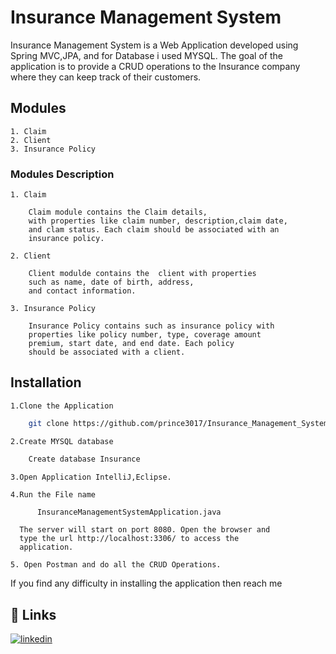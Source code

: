
# Insurance Management System

Insurance Management System is a Web Application developed using Spring MVC,JPA, and for Database i used MYSQL. The goal of the application is to provide a CRUD operations to the Insurance company where they can keep track of their customers.

## Modules
    1. Claim
    2. Client
    3. Insurance Policy  

### Modules Description
    1. Claim
        
        Claim module contains the Claim details,
        with properties like claim number, description,claim date,
        and clam status. Each claim should be associated with an 
        insurance policy.
    
    2. Client
    
        Client modulde contains the  client with properties 
        such as name, date of birth, address,
        and contact information.
    
    3. Insurance Policy

        Insurance Policy contains such as insurance policy with 
        properties like policy number, type, coverage amount       
        premium, start date, and end date. Each policy
        should be associated with a client.




 





## Installation

    1.Clone the Application
```bash
    git clone https://github.com/prince3017/Insurance_Management_System.git
```
    2.Create MYSQL database
```bash
    Create database Insurance
```  
    3.Open Application IntelliJ,Eclipse.

    4.Run the File name
```bash
      InsuranceManagementSystemApplication.java
```
      The server will start on port 8080. Open the browser and   
      type the url http://localhost:3306/ to access the 
      application.

    5. Open Postman and do all the CRUD Operations.

If you find any difficulty in installing the application then reach me 
## 🔗 Links

[![linkedin](https://img.shields.io/badge/linkedin-0A66C2?style=for-the-badge&logo=linkedin&logoColor=white)](https://www.linkedin.com/in/prince-mahto-9a79ab136/)



